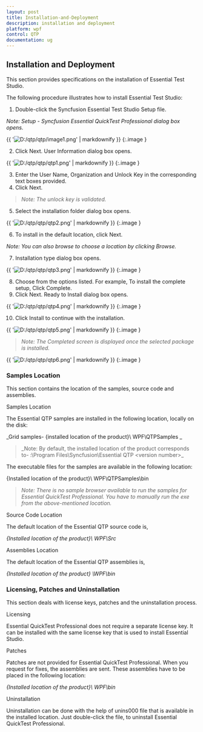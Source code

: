 ```yaml
---
layout: post
title: Installation-and-Deployment
description: installation and deployment
platform: wpf
control: QTP
documentation: ug
---
```


## Installation and Deployment

This section provides specifications on the installation of Essential Test Studio.

The following procedure illustrates how to install Essential Test Studio:

1. Double-click the Syncfusion Essential Test Studio Setup file. 
> 
_Note: Setup - Syncfusion Essential QuickTest Professional dialog box opens._ 

{{ '![D:/qtp/qtp/image1.png](Installation-and-Deployment_images/Installation-and-Deployment_img1.png)' | markdownify }}
{:.image }


2. Click Next. User Information dialog box opens. 

{{ '![D:/qtp/qtp/qtp1.png](Installation-and-Deployment_images/Installation-and-Deployment_img2.png)' | markdownify }}
{:.image }


3. Enter the User Name, Organization and Unlock Key in the corresponding text boxes provided. 
4. Click Next. 



> _Note: The unlock key is validated._ 

5. Select the installation folder dialog box opens. 

{{ '![D:/qtp/qtp/qtp2.png](Installation-and-Deployment_images/Installation-and-Deployment_img3.png)' | markdownify }}
{:.image }


6. To install in the default location, click Next. 
> 
_Note: You can also browse to choose a location by clicking Browse._

7. Installation type dialog box opens.

{{ '![D:/qtp/qtp/qtp3.png](Installation-and-Deployment_images/Installation-and-Deployment_img4.png)' | markdownify }}
{:.image }


8. Choose from the options listed. For example, To install the complete setup, Click Complete.
9. Click Next. Ready to Install dialog box opens.

{{ '![D:/qtp/qtp/qtp4.png](Installation-and-Deployment_images/Installation-and-Deployment_img5.png)' | markdownify }}
{:.image }


10. Click Install to continue with the installation.

{{ '![D:/qtp/qtp/qtp5.png](Installation-and-Deployment_images/Installation-and-Deployment_img6.png)' | markdownify }}
{:.image }


> _Note: The Completed screen is displayed once the selected package is installed._

{{ '![D:/qtp/qtp/qtp6.png](Installation-and-Deployment_images/Installation-and-Deployment_img7.png)' | markdownify }}
{:.image }


### Samples Location 

This section contains the location of the samples, source code and assemblies.

Samples Location

The Essential QTP samples are installed in the following location, locally on the disk:

_Grid samples- {installed location of the product}\ WPF\QTPSamples \_ 

> _Note: By default, the installed location of the product corresponds to- <Drive>:\Program Files\Syncfusion\Essential QTP \<version number>\_

The executable files for the samples are available in the following location:

{Installed location of the product}\ WPF\QTPSamples\bin

> _Note: There is no sample browser available to run the samples for Essential QuickTest Professional. You have to manually run the exe from the above-mentioned location._

Source Code Location

The default location of the Essential QTP source code is,

_{Installed location of the product}\ WPF\Src_ 

Assemblies Location

The default location of the Essential QTP assemblies is,

_{Installed location of the product} \WPF\bin_

### Licensing, Patches and Uninstallation

This section deals with license keys, patches and the uninstallation process.



Licensing

Essential QuickTest Professional does not require a separate license key. It can be installed with the same license key that is used to install Essential Studio. 

Patches

Patches are not provided for Essential QuickTest Professional. When you request for fixes, the assemblies are sent. These assemblies have to be placed in the following location:

_{Installed location of the product}\ WPF\bin_

Uninstallation

Uninstallation can be done with the help of unins000 file that is available in the installed location. Just double-click the file, to uninstall Essential QuickTest Professional.

